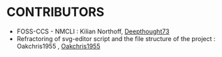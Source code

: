 # CONTRIBUTORS

- FOSS-CCS - NMCLI : Kilian Northoff, [Deepthought73](https://github.com/Deepthought73)
- Refractoring of svg-editor script and the file structure of the project :  Oakchris1955 , [Oakchris1955](https://github.com/Oakchris1955) 
